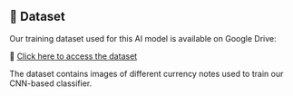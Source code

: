 ## 📂 Dataset

Our training dataset used for this AI model is available on Google Drive:

🔗 [Click here to access the dataset](https://drive.google.com/drive/folders/1Fu1ShnbdCsI0VEZREYEcTyINzfjv1xow?usp=drive_link)

The dataset contains images of different currency notes used to train our CNN-based classifier.
